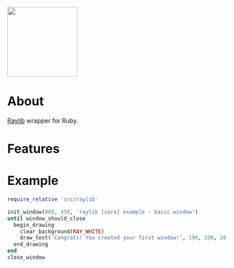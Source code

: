 <p><img src="https://upload.wikimedia.org/wikipedia/commons/f/f4/Raylib_logo.png" width="160" height="160"></p>

# About
[Raylib](https://www.raylib.com/) wrapper for Ruby.

# Features

#  Example
```Ruby
require_relative 'src/raylib'

init_window(800, 450, 'raylib [core] example - basic window')
until window_should_close
  begin_drawing
    clear_background(RAY_WHITE)
    draw_text('Congrats! You created your first window!', 190, 200, 20, LIGHT_GRAY)
  end_drawing
end
close_window
```
